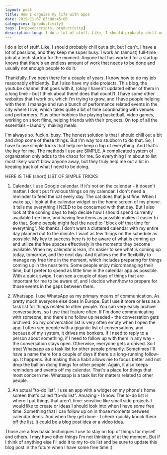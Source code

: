 ```yaml
---
layout: post
title: How I orgaize my life with apps
date: 2019-11-07 03:00:45+00
categories: [productivity]
tags: [mrpowerscripts, productivity]
description-long: I do a lot of stuff. Like, I should probably chill out a bit, but I can't. I have a lot of passions, and they keep me super busy. I work an (almost) full-time job at a tech startup for the moment. Anyone that has worked for a startup knows that there's an endless amount of work that needs to be done and usually not enough people to do it. 
---
```


I do a lot of stuff. Like, I should probably chill out a bit, but I can't. I have a lot of passions, and they keep me super busy. I work an (almost) full-time job at a tech startup for the moment. Anyone that has worked for a startup knows that there's an endless amount of work that needs to be done and usually not enough people to do it.

Thankfully, I've been there for a couple of years. I know how to do my job reasonably efficiently. But I also have my side projects. This blog, the youtube channel that goes with it, (okay I haven't updated either of them in a long time - but I think about them! does that count?). I have some other websites that I work on, which i'm trying to grow, and I have people helping with them. I manage and run a bunch of performance related events in the city where I live, which takes quite a bit of time coordinating with venues and performers. Plus other hobbies like playing basketball, video games, working on short films, helping friends with their projects. On top of all the essentials - laundry, making meals.  

I'm always so. fuckin. busy. The honest solution is that I should chill out a bit and drop some of these things. But I'm way too stubborn to do that. So, I have to use simple tricks that help me keep o top of everything. And that's the key for me. The methods I use are SIMPLE. A complicated system of organization only adds to the chaos for me. So everything I'm about to list most likely won't blow anyone away, but they truly help me out a lot in keeping track of what I need to be doing.

HERE IS THE (short) LIST OF SIMPLE TRICKS

1. Calendar. I use Google calendar. If it's not on the calendar - it doesn't matter. I don't put frivolous things on my calendar. I don't need a reminder to feed the cat every day. The cat does that just fine. When I wake up, I look at the calendar widget on the home screen of my phone. It tells me everything I NEED to be concerned with that day. But I also look at the coming days to help decide how I should spend currently available free time, and having few items as possible makes it easier to do that. Some people might feel the need to "block off that time for everything". No thanks. I don't want a cluttered calendar with my entire day planned out to the minute. I want as few things on the schedule as possible. My key to success here is to be aware of what is coming up and utilize the free spaces effectively in the moments they become available. When my calendar is lean, it's easier to see what is coming up today, tomorrow, and the next day. And it allows me the flexibility to manage my free time in the moment, which includes preparing for things coming up in the near term. Some people enjoy micromanaging their time, but I prefer to spend as little time in the calendar app as possible. With a quick swipe, I can see a couple of days of things that are important for me to be aware of, and I decide when/how to prepare for those events in the gaps between them.

1. Whatsapp. I use WhatsApp as my primary means of communication. As pretty much everyone else does in Europe. But I use it more or less as a task list for things related to other people. You can very easily archive conversations, so I use that feature often. If I'm done communicating with someone, and there's no follow up needed - the conversation gets archived. So my conversation list is very often empty when I open the app. I often see people with a gigantic list of conversations, and because of my system, it drives me bonkers. If I need to reply to a person about something, if I need to follow up with them in any way - the conversation stays open. Otherwise, everyone gets archived.  So I treat Whatsapp as a task list for other people primarily. Sometimes I'll have a name there for a couple of days if there's a long-running follow-up. It happens. But making this a habit allows me to focus better and not drop the ball on doing things for other people. Again, it also keeps reminders and events off my calendar. That's a place for things that most concern me. Whatsapp is a task list for matters related to other people.

1. An actual "to-do list". I use an app with a widget on my phone's home screen that's called "to-do list". Amazing - I know. The to-do list is where I put things that aren't time-sensitive like small side projects I would like to create or ideas I should look into when I have some free time. Something that I can follow up on in those moments between calendar items. And when they get done - I check quickly knock them off the list. It could be a blog post idea or a video idea. 

Those are a few basic techniques I use to stay on top of things for myself and others. I may have other things I'm not thinking of at the moment. But if I think of anything else I'll add it to my to-do list and be sure to update this blog post in the future when I have some free time :)
